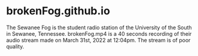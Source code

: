 # brokenFog.github.io
 The Sewanee Fog is the student radio station of the University of the South in Sewanee, Tennessee.  brokenFog.mp4 is a 40 seconds recording of their audio stream made on March 31st, 2022 at 12:04pm. The stream is of poor quality.
